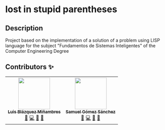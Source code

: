 # lost in stupid parentheses

## Description
Project based on the implementation of a solution of a problem using LISP language for the subject "Fundamentos de Sistemas Inteligentes" of the Computer Engineering Degree

## Contributors ✨
<!-- ALL-CONTRIBUTORS-LIST:START - Do not remove or modify this section -->
<!-- prettier-ignore-start -->
<!-- markdownlint-disable -->
<table>
  <tr>
    <td align="center"><a href="https://github.com/luisblazquezm"><img src="https://avatars0.githubusercontent.com/u/40697133?s=460&u=82f3e7d01e88b27ea481e57791fa62c9d519d2ac&v=4" width="100px;" alt=""/><br /><sub><b>Luis Blázquez Miñambres</b></sub></a><br /><a href="https://github.com/all-contributors/all-contributors/commits?author=luisblazquezm" title="Documentation">📖</a> <a href="https://github.com/all-contributors/all-contributors/pulls?q=is%3Apr+reviewed-by%3Ajfmengels" title="Code">💻</a> <a href="#tool-luisblazquezm" title="Tools">🔧</a> <a href="#ideas-luisblazquezm" title="Ideas, Planning, & Feedback">🤔</a></td>
    <td align="center"><a href="https://github.com/mr-hydden"><img src="https://avatars1.githubusercontent.com/u/28055774?s=460&u=01e8b4c9974d9d54720f9372a06a4e24fa726e2d&v=4" width="100px;" alt=""/><br /><sub><b>Samuel Gómez Sánchez</b></sub></a><br /> <a href="https://github.com/all-contributors/all-contributors/commits?author=mr-hydden" title="Documentation">📖</a> <a href="https://github.com/all-contributors/all-contributors/commits?author=mr-hydden" title="Code">💻</a> <a href="#tool-mr-hydden" title="Tools">🔧</a> <a href="#ideas-mr-hydden" title="Ideas, Planning, & Feedback">🤔</a></td>
  </tr>
